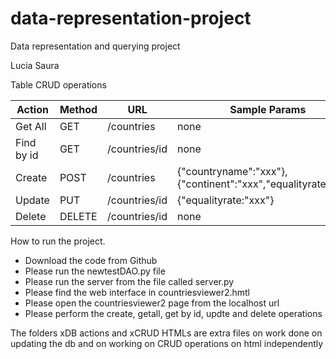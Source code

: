 # data-representation-project
Data representation and querying project

Lucia Saura

Table CRUD operations

<table>
<thead>
<tr>
<th>Action</th>
<th>Method</th>
<th>URL</th>
<th>Sample Params</th> 
<th>Sample Return</th>
</tr>
</thead>
<tbody>
<tr>
<td>Get All</td>
<td>GET</td>
<td>/countries</td>
<td>none</td>
<td>[{...},{...},{...}]</td>  
</tr>
<tr>
<td>Find by id</td>
<td>GET</td>
<td>/countries/id</td>
<td>none</td>
<td>[{"id":"1","countryname":"xxx"},{"continent":"xxx","equalityrate":"xxx"}]
</td> 
<tr>
<td>Create</td>
<td>POST</td>
<td>/countries</td>
<td>{"countryname":"xxx"},{"continent":"xxx","equalityrate:"xxx"}</td>
<td>[{"id":"1","countryname":"xxx","continent":"xxx","equalityrate":"xxx"}]
</td>
</tr>
<tr>
<td>Update</td>
<td>PUT</td>
<td>/countries/id</td>
<td>{"equalityrate:"xxx"}</td>
<td>[{"id":"1","countryname":"xxx","continent":"xxx","equalityrate:"xxx"}]
</td>
</tr>
<td>Delete</td>
<td>DELETE</td>
<td>/countries/id</td>
<td>none</td>
<td>{"done:"true}
</td>
</tr>  
</tbody>
</table>

How to run the project. 

- Download the code from Github
- Please run the newtestDAO.py file
- Please run the server from the file called server.py
- Please find the web interface in countriesviewer2.hmtl
- Please open the countriesviewer2 page from the localhost url
- Please perform the create, getall, get by id, updte and delete operations 

The folders xDB actions and xCRUD HTMLs are extra files on work done on updating the db and on working on CRUD operations on html independently
